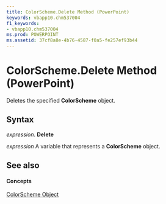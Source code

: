 ```yaml
---
title: ColorScheme.Delete Method (PowerPoint)
keywords: vbapp10.chm537004
f1_keywords:
- vbapp10.chm537004
ms.prod: POWERPOINT
ms.assetid: 37cf8a8e-4b76-4587-f0a5-fe257ef93b44
---
```



# ColorScheme.Delete Method (PowerPoint)

Deletes the specified  **ColorScheme** object.


## Syntax

 _expression_. **Delete**

 _expression_ A variable that represents a **ColorScheme** object.


## See also


#### Concepts


[ColorScheme Object](colorscheme-object-powerpoint.md)

